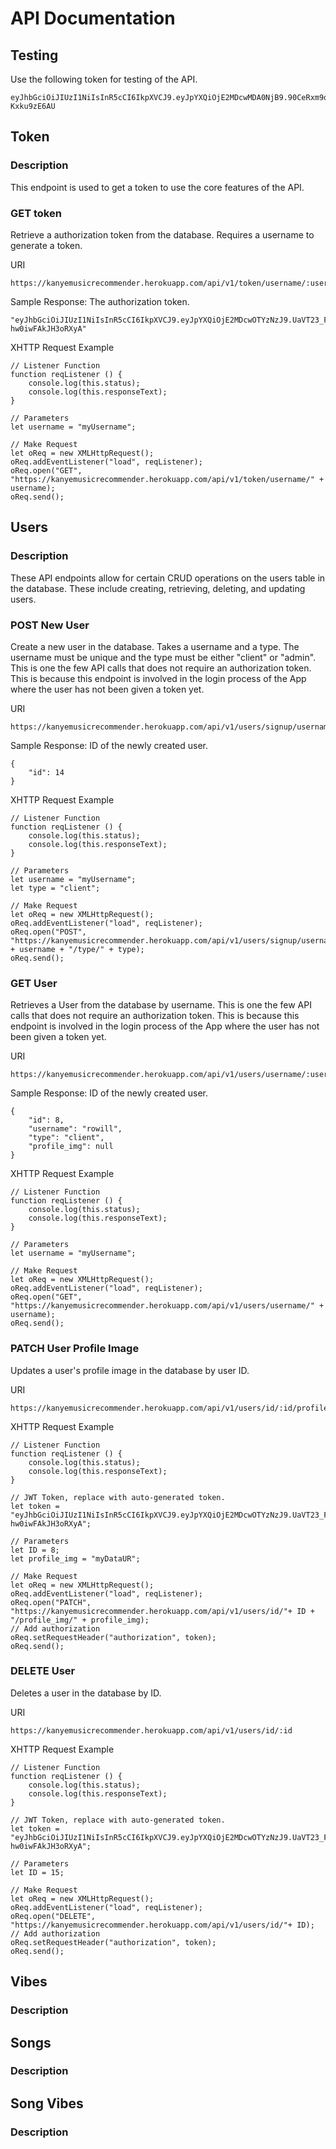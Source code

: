 # API Documentation

## Testing

Use the following token for testing of the API.

    eyJhbGciOiJIUzI1NiIsInR5cCI6IkpXVCJ9.eyJpYXQiOjE2MDcwMDA0NjB9.90CeRxm9qQ1SmT9HGYZFtLt_ElEhqvqs-Kxku9zE6AU

## Token

### Description

This endpoint is used to get a token to use the core features of the API.

### GET token

Retrieve a authorization token from the database. Requires a username to generate a token.

URI

    https://kanyemusicrecommender.herokuapp.com/api/v1/token/username/:username

Sample Response: The authorization token.

    "eyJhbGciOiJIUzI1NiIsInR5cCI6IkpXVCJ9.eyJpYXQiOjE2MDcwOTYzNzJ9.UaVT23_Fb3wEksk4AqDNYMBoDi-hw0iwFAkJH3oRXyA"

XHTTP Request Example

    // Listener Function
    function reqListener () {
        console.log(this.status);
        console.log(this.responseText);
    }

    // Parameters
    let username = "myUsername";

    // Make Request
    let oReq = new XMLHttpRequest();
    oReq.addEventListener("load", reqListener);
    oReq.open("GET", "https://kanyemusicrecommender.herokuapp.com/api/v1/token/username/" + username);
    oReq.send();

## Users

### Description

These API endpoints allow for certain CRUD operations on the users table in the database. These include creating, retrieving, deleting, and updating users.

### POST New User

Create a new user in the database. Takes a username and a type. The username must be unique and the type must be either "client" or "admin". This is one the few API calls that does not require an authorization token. This is because this endpoint is involved in the login process of the App where the user has not been given a token yet.

URI

    https://kanyemusicrecommender.herokuapp.com/api/v1/users/signup/username/:username/type/:type

Sample Response: ID of the newly created user.

    {
        "id": 14
    }

XHTTP Request Example

    // Listener Function
    function reqListener () {
        console.log(this.status);
        console.log(this.responseText);
    }

    // Parameters
    let username = "myUsername";
    let type = "client";

    // Make Request
    let oReq = new XMLHttpRequest();
    oReq.addEventListener("load", reqListener);
    oReq.open("POST", "https://kanyemusicrecommender.herokuapp.com/api/v1/users/signup/username/" + username + "/type/" + type);
    oReq.send();

### GET User

Retrieves a User from the database by username. This is one the few API calls that does not require an authorization token. This is because this endpoint is involved in the login process of the App where the user has not been given a token yet.

URI

    https://kanyemusicrecommender.herokuapp.com/api/v1/users/username/:username

Sample Response: ID of the newly created user.

    {
        "id": 8,
        "username": "rowill",
        "type": "client",
        "profile_img": null
    }

XHTTP Request Example

    // Listener Function
    function reqListener () {
        console.log(this.status);
        console.log(this.responseText);
    }

    // Parameters
    let username = "myUsername";

    // Make Request
    let oReq = new XMLHttpRequest();
    oReq.addEventListener("load", reqListener);
    oReq.open("GET", "https://kanyemusicrecommender.herokuapp.com/api/v1/users/username/" + username);
    oReq.send();

### PATCH User Profile Image

Updates a user's profile image in the database by user ID.

URI

    https://kanyemusicrecommender.herokuapp.com/api/v1/users/id/:id/profile_img/:profile_img

XHTTP Request Example

    // Listener Function
    function reqListener () {
        console.log(this.status);
        console.log(this.responseText);
    }

    // JWT Token, replace with auto-generated token.
    let token = "eyJhbGciOiJIUzI1NiIsInR5cCI6IkpXVCJ9.eyJpYXQiOjE2MDcwOTYzNzJ9.UaVT23_Fb3wEksk4AqDNYMBoDi-hw0iwFAkJH3oRXyA";

    // Parameters
    let ID = 8;
    let profile_img = "myDataUR";

    // Make Request
    let oReq = new XMLHttpRequest();
    oReq.addEventListener("load", reqListener);
    oReq.open("PATCH", "https://kanyemusicrecommender.herokuapp.com/api/v1/users/id/"+ ID + "/profile_img/" + profile_img);
    // Add authorization
    oReq.setRequestHeader("authorization", token);
    oReq.send();

### DELETE User

Deletes a user in the database by ID.

URI

    https://kanyemusicrecommender.herokuapp.com/api/v1/users/id/:id

XHTTP Request Example

    // Listener Function
    function reqListener () {
        console.log(this.status);
        console.log(this.responseText);
    }

    // JWT Token, replace with auto-generated token.
    let token = "eyJhbGciOiJIUzI1NiIsInR5cCI6IkpXVCJ9.eyJpYXQiOjE2MDcwOTYzNzJ9.UaVT23_Fb3wEksk4AqDNYMBoDi-hw0iwFAkJH3oRXyA";

    // Parameters
    let ID = 15;

    // Make Request
    let oReq = new XMLHttpRequest();
    oReq.addEventListener("load", reqListener);
    oReq.open("DELETE", "https://kanyemusicrecommender.herokuapp.com/api/v1/users/id/"+ ID);
    // Add authorization
    oReq.setRequestHeader("authorization", token);
    oReq.send();

## Vibes

### Description

## Songs

### Description

## Song Vibes

### Description
